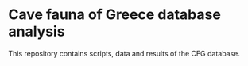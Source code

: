 # Cave fauna of Greece database analysis
This repository contains scripts, data and results of the CFG database. 
